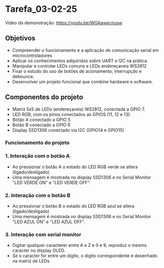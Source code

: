 # Tarefa_03-02-25
Vídeo da demonstração: https://youtu.be/WGAawecnusw
## Objetivos
- Compreender o funcionamento e a aplicação de comunicação serial em microcontroladores
- Aplicar os conhecimentos adquiridos sobre UART e I2C na prática.
- Manipular e controlar LEDs comuns e LEDs endereçaveis WS2812
- Fixar o estudo do uso de botões de acionamento, interrupção e debounce.
- Desenvolver um projeto funcional que combine hardware e software.

## Componentes do projeto
- Matriz 5x5 de LEDs (endereçaveis) WS2812, conectada a GPIO 7.
- LED RGB, com os pinos conectados as GPIOS (11, 12 e 13).
- Botão A conectado a GPIO 5
- Botão B conectado a GPIO 6
- Display SSD1306 conectado via I2C (GPIO14 e GPIO15)

### Funcionamento do projeto

### 1. Interação com o botão A
- Ao pressionar o botão A o estado do LED RGB verde se altera (ligado/desligado).
- Uma mensagem é mostrada no display SSD1306 e no Serial Monitor "LED VERDE ON" e "LED VERDE OFF".
### 2. Interação com o botão B
- Ao pressionar o botão B o estado do LED RGB azul se altera (ligado/desligado)
- Uma mensagem é mostrada no display SSD1306 e no Serial Monitor "LED AZUL ON" e "LED AZUL OFF".
### 3. Interação com serial monitor
- Digitar qualquer caracterer entre A e Z e 0 e 9, reproduz o mesmo caracter no display OLED.
- Se o caracter for entre um dígito, o dígito correspondente é desenhado na matriz de LEDs.
